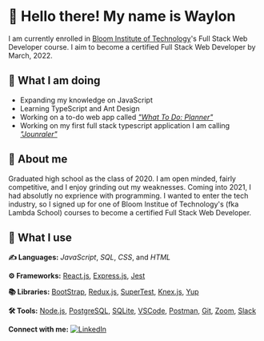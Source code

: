# :wave: Hello there! My name is Waylon
I am currently enrolled in [Bloom Institute of Technology](https://www.bloomtech.com/)'s Full Stack Web Developer course. I aim to become a certified Full Stack Web Developer by March, 2022.

## :walking: What I am doing
- Expanding my knowledge on JavaScript
- Learning TypeScript and Ant Design
- Working on a to-do web app called [_"What To Do: Planner"_](https://github.com/waylonturbes/what-to-do-planner)
- Working on my first full stack typescript application I am calling [_"Jounraler"_](https://github.com/waylonturbes/journaler)

## :seedling: About me
Graduated high school as the class of 2020. I am open minded, fairly competitive, and I enjoy grinding out my weaknesses. Coming into 2021, I had absolutly no exprience with programming. I wanted to enter the tech industry, so I signed up for one of Bloom Institue of Technology's (fka Lambda School) courses to become a certified Full Stack Web Developer.

## :electric_plug: What I use
**:writing_hand: Languages:** _JavaScript_, _SQL_, _CSS_, and _HTML_

**:gear: Frameworks:** [React.js](https://reactjs.org/), [Express.js](https://expressjs.com/), [Jest](https://jestjs.io/)

**:books: Libraries:** [BootStrap](https://getbootstrap.com/), [Redux.js](https://redux.js.org/), [SuperTest](https://github.com/visionmedia/supertest#readme), [Knex.js](https://knexjs.org/), [Yup](https://github.com/jquense/yup)

**:hammer_and_wrench: Tools:** [Node.js](https://nodejs.org/), [PostgreSQL](https://www.postgresql.org/), [SQLite](https://www.sqlite.org/index.html), [VSCode](https://code.visualstudio.com/), [Postman](https://www.postman.com/), [Git](https://git-scm.com/), [Zoom](https://zoom.us/), [Slack](https://slack.com/)

**Connect with me:**
[![LinkedIn](https://raw.githubusercontent.com/rahuldkjain/github-profile-readme-generator/master/src/images/icons/Social/linked-in-alt.svg)](https://www.linkedin.com/in/waylon-turbes/)

<!--
**DoctorWayWay/doctorwayway** is a ✨ _special_ ✨ repository because its `README.md` (this file) appears on your GitHub profile.

Here are some ideas to get you started:

- 🔭 I’m currently working on ...
- 🌱 I’m currently learning ...
- 👯 I’m looking to collaborate on ...
- 🤔 I’m looking for help with ...
- 💬 Ask me about ...
- 📫 How to reach me: ...
- 😄 Pronouns: ...
- ⚡ Fun fact: ...
-->
